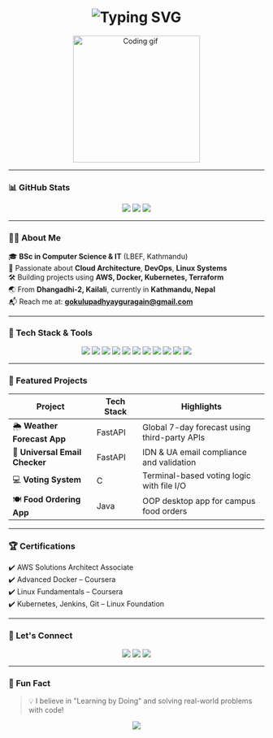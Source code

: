 <h1 align="center">
  <img src="https://readme-typing-svg.demolab.com?font=Fira+Code&duration=2000&pause=500&color=12F7D6&center=true&vCenter=true&width=435&lines=Hi+There!+I'm+Gokul+Upadhyay+Guragain;DevOps+%7C+Cloud+%7C+Linux+Enthusiast;Open+Source+Contributor;Welcome+to+my+GitHub+profile!+%F0%9F%91%8B" alt="Typing SVG" />
</h1>

<p align="center">
  <img src="https://media.giphy.com/media/qgQUggAC3Pfv687qPC/giphy.gif" width="250" alt="Coding gif">
</p>

---

### 📊 GitHub Stats

<p align="center">
  <img src="https://github-readme-stats.vercel.app/api?username=gokulupadhyayguragain&show_icons=true&theme=tokyonight" />
  <img src="https://github-readme-streak-stats.herokuapp.com/?user=gokulupadhyayguragain&theme=radical" />
  <img src="https://github-readme-stats.vercel.app/api/top-langs/?username=gokulupadhyayguragain&layout=compact&theme=algolia" />
</p>

---

### 👨‍💻 About Me
🎓 **BSc in Computer Science & IT** (LBEF, Kathmandu)  
🚀 Passionate about **Cloud Architecture**, **DevOps**, **Linux Systems**  
🛠️ Building projects using **AWS, Docker, Kubernetes, Terraform**  
🌏 From **Dhangadhi-2, Kailali**, currently in **Kathmandu, Nepal**  
📬 Reach me at: **gokulupadhyayguragain@gmail.com**

---

### 🧰 Tech Stack & Tools

<p align="center">
  <img src="https://img.shields.io/badge/-Linux-FCC624?style=flat-square&logo=linux&logoColor=black" />
  <img src="https://img.shields.io/badge/-AWS-232F3E?style=flat-square&logo=amazon-aws&logoColor=white" />
  <img src="https://img.shields.io/badge/-Docker-2496ED?style=flat-square&logo=docker&logoColor=white" />
  <img src="https://img.shields.io/badge/-Kubernetes-326CE5?style=flat-square&logo=kubernetes&logoColor=white" />
  <img src="https://img.shields.io/badge/-Terraform-7B42BC?style=flat-square&logo=terraform&logoColor=white" />
  <img src="https://img.shields.io/badge/-GitHub-181717?style=flat-square&logo=github&logoColor=white" />
  <img src="https://img.shields.io/badge/-Python-3776AB?style=flat-square&logo=python&logoColor=white" />
  <img src="https://img.shields.io/badge/-Java-007396?style=flat-square&logo=java&logoColor=white" />
  <img src="https://img.shields.io/badge/-FastAPI-009688?style=flat-square&logo=fastapi&logoColor=white" />
  <img src="https://img.shields.io/badge/-React-61DAFB?style=flat-square&logo=react&logoColor=black" />
  <img src="https://img.shields.io/badge/-MongoDB-47A248?style=flat-square&logo=mongodb&logoColor=white" />
</p>

---

### 🚀 Featured Projects

| Project | Tech Stack | Highlights |
|--------|-------------|------------|
| 🌦️ **Weather Forecast App** | FastAPI | Global 7-day forecast using third-party APIs |
| 📧 **Universal Email Checker** | FastAPI | IDN & UA email compliance and validation |
| 💻 **Voting System** | C | Terminal-based voting logic with file I/O |
| 🍽️ **Food Ordering App** | Java | OOP desktop app for campus food orders |

---

### 🏆 Certifications

✔️ AWS Solutions Architect Associate  
✔️ Advanced Docker – Coursera  
✔️ Linux Fundamentals – Coursera  
✔️ Kubernetes, Jenkins, Git – Linux Foundation  

---

### 📣 Let's Connect

<p align="center">
  <a href="https://linkedin.com/in/gokulupadhyayguragain"><img src="https://img.shields.io/badge/-LinkedIn-0077B5?style=for-the-badge&logo=linkedin&logoColor=white" /></a>
  <a href="mailto:gokulupadhyayguragain@gmail.com"><img src="https://img.shields.io/badge/-Email-D14836?style=for-the-badge&logo=gmail&logoColor=white" /></a>
  <a href="https://gokulguragain.com.np"><img src="https://img.shields.io/badge/-Portfolio-000?style=for-the-badge&logo=vercel&logoColor=white" /></a>
</p>

---

### 🎯 Fun Fact
> 💡 I believe in "Learning by Doing" and solving real-world problems with code!

<p align="center">
  <img src="https://capsule-render.vercel.app/api?type=waving&color=00BFFF&height=100&section=footer"/>
</p>
